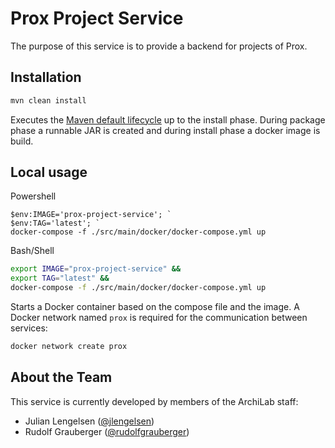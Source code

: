 # Prox Project Service

The purpose of this service is to provide a backend for projects of Prox.

## Installation

``` bash
mvn clean install
```

Executes the
[Maven default lifecycle](https://maven.apache.org/guides/introduction/introduction-to-the-lifecycle.html)
up to the install phase. During package phase a runnable JAR is created and
during install phase a docker image is build.

## Local usage

Powershell
```posh
$env:IMAGE='prox-project-service'; `
$env:TAG='latest'; `
docker-compose -f ./src/main/docker/docker-compose.yml up
```

Bash/Shell
```bash
export IMAGE="prox-project-service" &&
export TAG="latest" &&
docker-compose -f ./src/main/docker/docker-compose.yml up
```

Starts a Docker container based on the compose file and the image. A Docker
network named `prox` is required for the communication between services:

``` bash
docker network create prox
```

## About the Team

This service is currently developed by members of the ArchiLab staff:

- Julian Lengelsen ([@jlengelsen](https://github.com/jlengelsen))
- Rudolf Grauberger ([@rudolfgrauberger](https://github.com/rudolfgrauberger))
